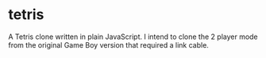 # tetris

A Tetris clone written in plain JavaScript.
I intend to clone the 2 player mode from the original Game Boy version that required a link cable.

